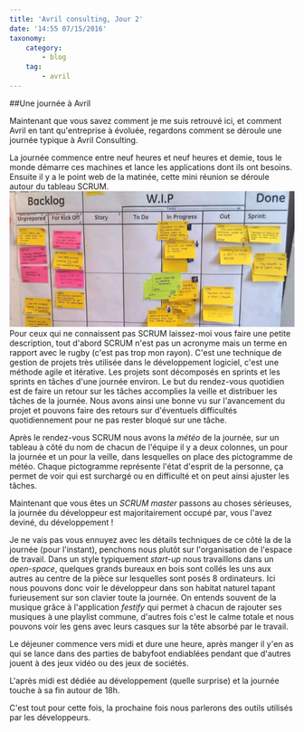 ```yaml
---
title: 'Avril consulting, Jour 2'
date: '14:55 07/15/2016'
taxonomy:
    category:
        - blog
    tag:
        - avril
---
```


##Une journée à Avril 
 
Maintenant que vous savez comment je me suis retrouvé ici, et comment Avril en tant qu'entreprise à évoluée, regardons comment se déroule une journée typique à Avril Consulting. 
 
La journée commence entre neuf heures et neuf heures et demie, tous le monde démarre ces machines et lance les applications dont ils ont besoins. 
Ensuite il y a le point web de la matinée, cette mini réunion se déroule autour du tableau SCRUM. 
![](scrumboard.jpg)
Pour ceux qui ne connaissent pas SCRUM laissez-moi vous faire une petite description, tout d'abord SCRUM n'est pas un acronyme mais un terme en rapport avec le rugby (c'est pas trop mon rayon). 
C'est une technique de gestion de projets très utilisée dans le développement logiciel, c'est une méthode agile et itérative. 
Les projets sont décomposés en sprints et les sprints en tâches d'une journée environ. 
Le but du rendez-vous quotidien est de faire un retour sur les tâches accomplies la veille et distribuer les tâches de la journée. 
Nous avons ainsi une bonne vu sur l'avancement du projet et pouvons faire des retours sur d'éventuels difficultés quotidiennement pour ne pas rester bloqué sur une tâche. 
 
Après le rendez-vous SCRUM nous avons la *météo* de la journée, sur un tableau à côté du nom de chacun de l'équipe il y a deux colonnes, un pour la journée et un pour la veille, dans lesquelles on place des pictogramme de météo. 
Chaque pictogramme représente l'état d'esprit de la personne, ça permet de voir qui est surchargé ou en difficulté et on peut ainsi ajuster les tâches. 
 
Maintenant que vous êtes un *SCRUM master* passons au choses sérieuses, la journée du développeur est majoritairement occupé par, vous l'avez deviné, du développement ! 
 
Je ne vais pas vous ennuyez avec les détails techniques de ce côté la de la journée (pour l'instant), penchons nous plutôt sur l'organisation de l'espace de travail. 
Dans un style typiquement *start-up* nous travaillons dans un *open-space*, quelques grands bureaux en bois sont collés les uns aux autres au centre de la pièce sur lesquelles sont posés 8 ordinateurs. 
Ici nous pouvons donc voir le développeur dans son habitat naturel tapant furieusement sur son clavier toute la journée. 
On entends souvent de la musique grâce à l'application *festify* qui permet à chacun de rajouter ses musiques à une playlist commune, d'autres fois c'est le calme totale et nous pouvons voir les gens avec leurs casques sur la tête absorbé par le travail. 
 
Le déjeuner commence vers midi et dure une heure, après manger il y'en as qui se lance dans des parties de babyfoot endiablées pendant que d'autres jouent à des jeux vidéo ou des jeux de sociétés. 
 
L'après midi est dédiée au développement (quelle surprise) et la journée touche à sa fin autour de 18h. 

C'est tout pour cette fois, la prochaine fois nous parlerons des outils utilisés par les développeurs. 